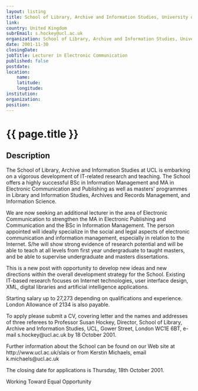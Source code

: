 ```yaml
---
layout: listing
title: School of Library, Archive and Information Studies, University of London - Lecturer in Electronic Communication
link:
country: United Kingdom
subrEmail: s.hockey@ucl.ac.uk
organization: School of Library, Archive and Information Studies, University of London 
date: 2001-11-30
closingDate: 
jobTitle: Lecturer in Electronic Communication
published: false
postdate:
location:
    name: 
    latitude: 
    longitude: 
institution: 
organization: 
position: 
--- 
```



# {{ page.title }}

## Description


<p>The School of Library, Archive and Information Studies at UCL is embarking on a vigorous development of IT-related research and teaching. The School offers a highly successful BSc in Information Management and MA in Electronic Communication and Publishing as well as masters' programmes in Library and Information Studies, Archives and Records Management, and Information Science.</p>

<p>We are now seeking an additional lecturer in the area of Electronic Communication to strengthen the MA in Electronic Publishing and Communication and the BSc in Information Management. The person appointed will ideally specialize in the social and legal aspects of electronic communication and information management, especially in relation to the Internet. S/he will show strong evidence of research potential and will be able to teach at all levels from first year undergraduate to taught masters, and be able to supervise undergraduate and masters dissertations.</p>

<p>This is a new post with opportunity to develop new ideas and new directions within the overall development strategy for the School. Existing IT-based research focuses on Internet technologies, user interface design, XML, digital libraries and artificial intelligence applications.</p>

<p>Starting salary up to 27,273 depending on qualifications and experience. London Allowance of 2134 is also payable.</p>

<p>To apply please submit a CV, covering letter and the names and addresses of three referees to Professor Susan Hockey, Director, School of Library, Archive and Information Studies, UCL, Gower Street, London WC1E 6BT, e-mail s.hockey@ucl.ac.uk by 18 October 2001.</p>

<p>Further information about the School can be found on our Web site at http://www.ucl.ac.uk/slais or from Kerstin Michaels, email k.michaels@ucl.ac.uk</p>

<p>The closing date for applications is Thursday, 18th October 2001.</p>

<p>Working Toward Equal Opportunity</p>


